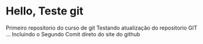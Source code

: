 # Hello, Teste git
 Primeiro repositorio do curso de git
Testando atualização do repositorio GIT
...
Incluindo o Segundo Comit direto do site do github
